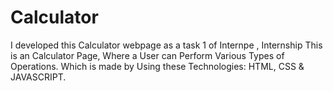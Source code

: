 # Calculator

I developed this Calculator webpage as a task 1 of Internpe , Internship
This is an Calculator Page, Where a User can Perform Various Types of Operations. 
Which is made by Using these Technologies: HTML, CSS & JAVASCRIPT.
